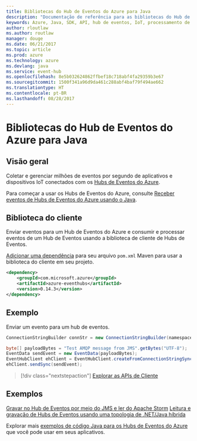 ```yaml
---
title: Bibliotecas do Hub de Eventos do Azure para Java
description: "Documentação de referência para as bibliotecas do Hub de Eventos para Java"
keywords: Azure, Java, SDK, API, hub de eventos, IoT, processamento de fluxo
author: rloutlaw
ms.author: routlaw
manager: douge
ms.date: 06/21/2017
ms.topic: article
ms.prod: azure
ms.technology: azure
ms.devlang: java
ms.service: event-hub
ms.openlocfilehash: 8e5b032624862ffbef18c718abf4fa29359b3e67
ms.sourcegitcommit: 1500f341a96d9da461c288abf4baf79f494ae662
ms.translationtype: HT
ms.contentlocale: pt-BR
ms.lasthandoff: 08/28/2017
---
```

# <a name="azure-event-hub-libraries-for-java"></a>Bibliotecas do Hub de Eventos do Azure para Java

## <a name="overview"></a>Visão geral

Coletar e gerenciar milhões de eventos por segundo de aplicativos e dispositivos IoT conectados com os [Hubs de Eventos do Azure](/azure/event-hubs/event-hubs-what-is-event-hubs).

Para começar a usar os Hubs de Eventos do Azure, consulte [Receber eventos de Hubs de Eventos do Azure usando o Java](/azure/event-hubs/event-hubs-java-get-started-receive-eph).


## <a name="client-library"></a>Biblioteca do cliente

Enviar eventos para um Hub de Eventos do Azure e consumir e processar eventos de um Hub de Eventos usando a biblioteca de cliente de Hubs de Eventos.

[Adicionar uma dependência](https://maven.apache.org/guides/getting-started/index.html#How_do_I_use_external_dependencies) para seu arquivo `pom.xml` Maven para usar a biblioteca do cliente em seu projeto.  

```XML
<dependency>
    <groupId>com.microsoft.azure</groupId>
    <artifactId>azure-eventhubs</artifactId>
    <version>0.14.3</version>
</dependency>
```   

## <a name="example"></a>Exemplo

Enviar um evento para um hub de eventos.

```java
ConnectionStringBuilder connStr = new ConnectionStringBuilder(namespaceName, eventHubName,sasKeyName, sasKey);

byte[] payloadBytes = "Test AMQP message from JMS".getBytes("UTF-8");
EventData sendEvent = new EventData(payloadBytes);
EventHubClient ehClient = EventHubClient.createFromConnectionStringSync(connStr.toString());
ehClient.sendSync(sendEvent);
```

> [!div class="nextstepaction"]
> [Explorar as APIs de Cliente](/java/api/overview/azure/eventhub/clientlibrary)


## <a name="samples"></a>Exemplos

[Gravar no Hub de Eventos por meio do JMS e ler do Apache Storm][1]
[Leitura e gravação de Hubs de Eventos usando uma topologia de .NET/Java híbrida][2] 

[1]: https://github.com/Azure-Samples/event-hubs-java-storm-sender-jms-receiver
[2]: https://github.com/Azure-Samples/hdinsight-dotnet-java-storm-eventhub

Explorar mais [exemplos de código Java para os Hubs de Eventos do Azure](https://azure.microsoft.com/resources/samples/?platform=java&term=event) que você pode usar em seus aplicativos.

